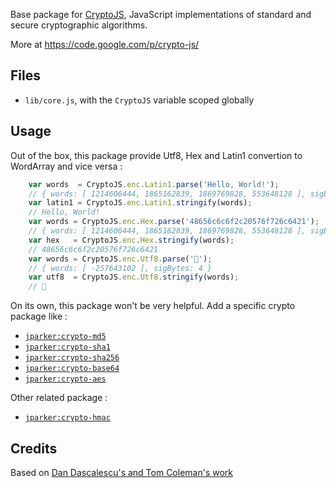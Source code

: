 Base package for [CryptoJS](https://code.google.com/p/crypto-js/), JavaScript implementations of standard
and secure cryptographic algorithms.

More at https://code.google.com/p/crypto-js/

Files
-----
* `lib/core.js`, with the `CryptoJS` variable scoped globally


Usage
-----

Out of the box, this package provide Utf8, Hex and Latin1 convertion to WordArray and vice versa :
```javascript
    var words  = CryptoJS.enc.Latin1.parse('Hello, World!');
    // { words: [ 1214606444, 1865162839, 1869769828, 553648128 ], sigBytes: 13 }
    var latin1 = CryptoJS.enc.Latin1.stringify(words);
    // Hello, World!
    var words = CryptoJS.enc.Hex.parse('48656c6c6f2c20576f726c6421');
    // { words: [ 1214606444, 1865162839, 1869769828, 553648128 ], sigBytes: 13 }
    var hex   = CryptoJS.enc.Hex.stringify(words);
    // 48656c6c6f2c20576f726c6421
    var words = CryptoJS.enc.Utf8.parse('𤭢');
    // { words: [ -257643102 ], sigBytes: 4 }
    var utf8  = CryptoJS.enc.Utf8.stringify(words);
    // 𤭢
```

On its own, this package won't be very helpful. Add a specific crypto package like :

- [`jparker:crypto-md5`](https://github.com/p-j/meteor-crypto-md5)
- [`jparker:crypto-sha1`](https://github.com/p-j/meteor-crypto-sha1)
- [`jparker:crypto-sha256`](https://github.com/p-j/meteor-crypto-sha256)
- [`jparker:crypto-base64`](https://github.com/p-j/meteor-crypto-base64)
- [`jparker:crypto-aes`](https://github.com/p-j/meteor-crypto-aes)

Other related package : 

- [`jparker:crypto-hmac`](https://github.com/p-j/meteor-crypto-hmac)

Credits
-------

Based on [Dan Dascalescu's and Tom Coleman's work](https://github.com/oortcloud/meteor-crypto-base)